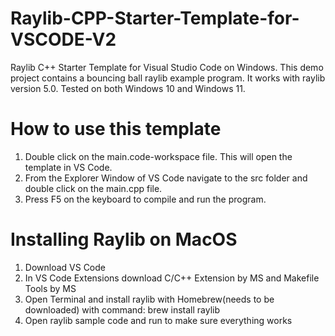 # Raylib-CPP-Starter-Template-for-VSCODE-V2
Raylib C++ Starter Template for Visual Studio Code on Windows.
This demo project contains a bouncing ball raylib example program.
It works with raylib version 5.0. Tested on both Windows 10 and Windows 11.

# How to use this template
1. Double click on the main.code-workspace file. This will open the template in VS Code.
2. From the Explorer Window of VS Code navigate to the src folder and double click on the main.cpp file.
3. Press F5 on the keyboard to compile and run the program.

# Installing Raylib on MacOS
1. Download VS Code
2. In VS Code Extensions download C/C++ Extension by MS and Makefile Tools by MS
3. Open Terminal and install raylib with Homebrew(needs to be downloaded) with command: brew install raylib
4. Open raylib sample code and run to make sure everything works
